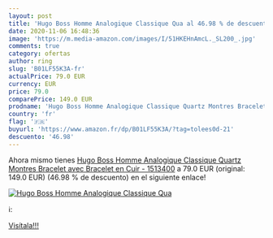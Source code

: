 ```yaml
---
layout: post
title: 'Hugo Boss Homme Analogique Classique Qua al 46.98 % de descuento'
date: 2020-11-06 16:48:36
image: 'https://m.media-amazon.com/images/I/51HKEHnAmcL._SL200_.jpg'
comments: true
category: ofertas
author: ring
slug: 'B01LF55K3A-fr'
actualPrice: 79.0 EUR
currency: EUR
price: 79.0
comparePrice: 149.0 EUR
prodname: 'Hugo Boss Homme Analogique Classique Quartz Montres Bracelet avec Bracelet en Cuir - 1513400'
country: 'fr'
flag: '🇫🇷'
buyurl: 'https://www.amazon.fr/dp/B01LF55K3A/?tag=tolees0d-21'
descuento: '46.98'
---
```


Ahora mismo tienes [Hugo Boss Homme Analogique Classique Quartz Montres Bracelet avec Bracelet en Cuir - 1513400](https://www.amazon.fr/dp/B01LF55K3A/?tag=tolees0d-21) a 79.0 EUR (original: 149.0 EUR) (46.98 %  de descuento) en el siguiente enlace!

[![Hugo Boss Homme Analogique Classique Qua](https://m.media-amazon.com/images/I/51HKEHnAmcL._SL200_.jpg)](https://www.amazon.fr/dp/B01LF55K3A/?tag=tolees0d-21)

ℹ️:


[Visítala!!!](https://www.amazon.fr/dp/B01LF55K3A/?tag=tolees0d-21)

